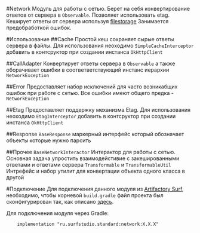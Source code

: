 #Network
Модуль для работы с сетью. Берет на себя конвертирование ответов от сервера в `Observable`. 
Позволяет использовать etag. Кеширует ответы от сервера используя [filestorage](../filestorage/README.md)
Занимается предобработкой ошибок.

#Использование
##Cache
Простой кеш сохраняет сырые ответы сервера в файлы. Для использования неоходимо
`SimpleCacheInterceptor` добавить в контсруктор при создании инстанса `OkHttpClient`

##CallAdapter
Конвертирует ответы сервера в `Observable` а также оборачивает ошибки в соответветствующий инстанс иерархии `NetworkException`

##Error
Предоставляет набор исключений для часто возникабщих ошибок при работе с сетью. Все ошибки имеют общего предка - `NetworkException`

##Etag
Предоставляет поддержку механизма Etag. Для использования неоходимо
`EtagInterceptor` добавить в контсруктор при создании инстанса `OkHttpClient`

##Response
`BaseResponse` маркерный интерфейс который обозначает объекты которые нужно парсить

##Прочее
`BaseNetworkInteractor` Интерактор для работы с сетью. Основная задача упростить взаимодейстивие с закешированными ответами и ответами сервера 
`Transformable` и `TransformableUtil` Интрефейс и набор утилит для конвертации объекта одного класса в другой

#Подключение
Для подключения данного модуля из [Artifactory Surf](http://artifactory.surfstudio.ru), необходимо, 
чтобы корневой `build.gradle` файл проекта был сконфигурирован так, как описано 
[здесь](https://bitbucket.org/surfstudio/android-standard/overview).
  
Для подключения модуля через Gradle:
```
    implementation "ru.surfstudio.standard:network:X.X.X"
```
